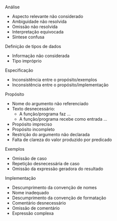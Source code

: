 Análise

- Aspecto relevante não considerado
- Ambiguidade não resolvida
- Omissão não resolvida
- Interpretação equivocada
- Síntese confusa

Definição de tipos de dados

- Informação não considerada
- Tipo impróprio


Especificação

- Inconsistência entre o propósito/exemplos
- Inconsistência entre o propósito/implementação

Propósito

- Nome do argumento não referenciado
- Texto desnecessário:
  - A função/programa faz ...
  - A função/programa recebe como entrada ...
- Propósito impreciso
- Propósito incompleto
- Restrição do argumento não declarada
- Falta de clareza do valor produzido por predicado


Exemplos

- Omissão de caso
- Repetição desnecessária de caso
- Omissão da expressão geradora do resultado


Implementação

- Descumprimento da convenção de nomes
- Nome inadequado
- Descumprimento da convenção de formatação
- Comentário desnecessário
- Omissão de comentário
- Expressão complexa
